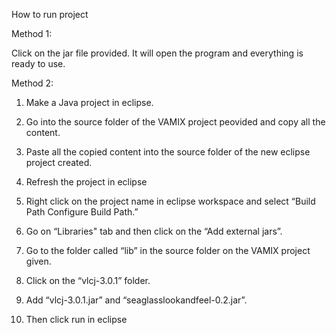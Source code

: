 How to run project

Method 1:

Click on the jar file provided. It will open the program and everything is ready to use.



Method 2:

1. Make a Java project in eclipse.

2. Go into the source folder of the VAMIX project peovided and copy all the content.

3. Paste all the copied content into the source folder of the new eclipse project created.

4. Refresh the project in eclipse

5. Right click on the project name in eclipse workspace and select “Build Path Configure Build Path.”

6. Go on “Libraries" tab and then click on the “Add external jars”.

7. Go to the folder called “lib” in the source folder on the VAMIX project given.

8. Click on the “vlcj-3.0.1” folder.

9. Add “vlcj-3.0.1.jar” and “seaglasslookandfeel-0.2.jar”. 

10. Then click run in eclipse
